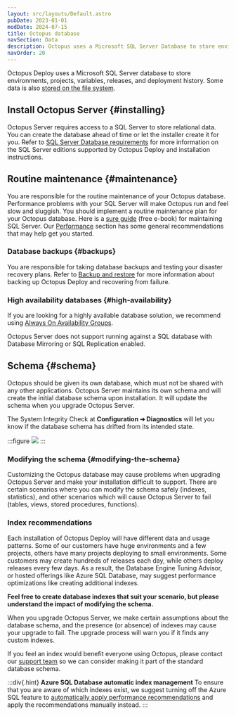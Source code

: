 ```yaml
---
layout: src/layouts/Default.astro
pubDate: 2023-01-01
modDate: 2024-07-15
title: Octopus database
navSection: Data
description: Octopus uses a Microsoft SQL Server Database to store environments, projects, variables, releases, and deployment history.
navOrder: 20
---
```


Octopus Deploy uses a Microsoft SQL Server database to store environments, projects, variables, releases, and deployment history. Some data is also [stored on the file system](/docs/administration/managing-infrastructure/server-configuration-and-file-storage).

## Install Octopus Server {#installing}

Octopus Server requires access to a SQL Server to store relational data. You can create the database ahead of time or let the installer create it for you. Refer to [SQL Server Database requirements](/docs/installation/sql-server-database) for more information on the SQL Server editions supported by Octopus Deploy and installation instructions.

## Routine maintenance {#maintenance}

You are responsible for the routine maintenance of your Octopus database. Performance problems with your SQL Server will make Octopus run and feel slow and sluggish. You should implement a routine maintenance plan for your Octopus database. Here is a [sure guide](https://oc.to/SQLServerMaintenanceGuide) (free e-book) for maintaining SQL Server. Our [Performance](/docs/administration/managing-infrastructure/performance/#sql-maintenance) section has some general recommendations that may help get you started.

### Database backups {#backups}

You are responsible for taking database backups and testing your disaster recovery plans. Refer to [Backup and restore](/docs/administration/data/backup-and-restore) for more information about backing up Octopus Deploy and recovering from failure.

### High availability databases {#high-availability}

If you are looking for a highly available database solution, we recommend using [Always On Availability Groups](https://docs.microsoft.com/en-us/sql/database-engine/availability-groups/windows/overview-of-always-on-availability-groups-sql-server?view=sql-server-2017).

Octopus Server does not support running against a SQL database with Database Mirroring or SQL Replication enabled.

## Schema {#schema}

Octopus should be given its own database, which must not be shared with any other applications. Octopus Server maintains its own schema and will create the initial database schema upon installation. It will update the schema when you upgrade Octopus Server.

The System Integrity Check at **Configuration ➜ Diagnostics** will let you know if the database schema has drifted from its intended state.

:::figure
![](/docs/administration/data/run-system-integrity-check.png)
:::

### Modifying the schema {#modifying-the-schema}

Customizing the Octopus database may cause problems when upgrading Octopus Server and make your installation difficult to support. There are certain scenarios where you can modify the schema safely (indexes, statistics), and other scenarios which will cause Octopus Server to fail (tables, views, stored procedures, functions).

### Index recommendations

Each installation of Octopus Deploy will have different data and usage patterns. Some of our customers have huge environments and a few projects, others have many projects deploying to small environments. Some customers may create hundreds of releases each day, while others deploy releases every few days. As a result, the Database Engine Tuning Advisor, or hosted offerings like Azure SQL Database, may suggest performance optimizations like creating additional indexes.

**Feel free to create database indexes that suit your scenario, but please understand the impact of modifying the schema.**

When you upgrade Octopus Server, we make certain assumptions about the database schema, and the presence (or absence) of indexes may cause your upgrade to fail. The upgrade process will warn you if it finds any custom indexes.

If you feel an index would benefit everyone using Octopus, please contact our [support team](https://octopus.com/support) so we can consider making it part of the standard database schema.

:::div{.hint}
**Azure SQL Database automatic index management**
To ensure that you are aware of which indexes exist, we suggest turning off the Azure SQL feature to [automatically apply performance recommendations](https://azure.microsoft.com/en-us/documentation/articles/sql-database-advisor-portal/#enable-automatic-index-management) and apply the recommendations manually instead.
:::
